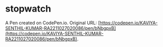 # stopwatch

A Pen created on CodePen.io. Original URL: [https://codepen.io/KAVIYA-SENTHIL-KUMAR-RA2211027020086/pen/bNbgpxB](https://codepen.io/KAVIYA-SENTHIL-KUMAR-RA2211027020086/pen/bNbgpxB).

